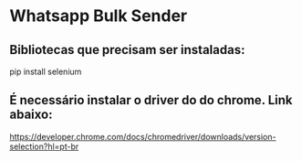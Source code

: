 #  Whatsapp Bulk Sender

## Bibliotecas que precisam ser instaladas:

pip install selenium

## É necessário instalar o driver do do chrome. Link abaixo:

https://developer.chrome.com/docs/chromedriver/downloads/version-selection?hl=pt-br
